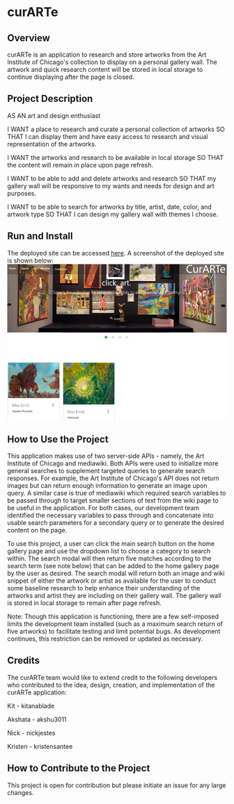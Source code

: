 # curARTe

## Overview
curARTe is an application to research and store artworks from the Art Institute of Chicago's collection to display on a personal gallery wall. The artwork and quick research content will be stored in local storage to continue displaying after the page is closed. 


## Project Description
AS AN art and design enthusiast

I WANT a place to research and curate a personal collection of artworks
SO THAT I can display them and have easy access to research and visual representation of the artworks.

I WANT the artworks and research to be available in local storage
SO THAT the content will remain in place upon page refresh.

I WANT to be able to add and delete artworks and research
SO THAT my gallery wall will be responsive to my wants and needs for design and art purposes.

I WANT to be able to search for artworks by title, artist, date, color, and artwork type 
SO THAT I can design my gallery wall with themes I choose.

## Run and Install
The deployed site can be accessed [here](https://kitanablade.github.io/curarte/). A screenshot of the deployed site is shown below: 
![](./assets/images/Screenshot.png)

## How to Use the Project
This application makes use of two server-side APIs - namely, the Art Institute of Chicago and mediawiki. Both APIs were used to initialize more general searches to supplement targeted queries to generate search responses. For example, the Art Institute of Chicago's API does not return images but can return enough information to generate an image upon query. A similar case is true of mediawiki which required search variables to be passed through to target smaller sections of text from the wiki page to be useful in the application. For both cases, our development team identified the necessary variables to pass through and concatenate into usable search parameters for a secondary query or to generate the desired content on the page. 

To use this project, a user can click the main search button on the home gallery page and use the dropdown list to choose a category to search within. The search modal will then return five matches according to the search term (see note below) that can be added to the home gallery page by the user as desired. The search modal will return both an image and wiki snippet of either the artwork or artist as available for the user to conduct some baseline research to help enhance their understanding of the artworks and artist they are including on their gallery wall. The gallery wall is stored in local storage to remain after page refresh. 

Note: Though this application is functioning, there are a few self-imposed limits the development team installed (such as a maximum search return of five artworks) to facilitate testing and limit potential bugs. As development continues, this restriction can be removed or updated as necessary.

## Credits
The curARTe team would like to extend credit to the following developers who contributed to the idea, design, creation, and implementation of the curARTe application:

Kit - kitanablade

Akshata - akshu3011

Nick - nickjestes

Kristen - kristensantee

## How to Contribute to the Project
This project is open for contribution but please initiate an issue for any large changes. 